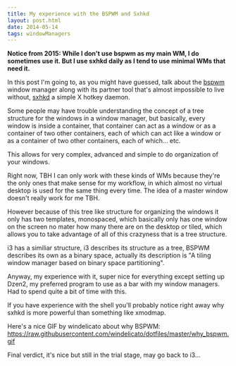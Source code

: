 ```yaml
---
title: My experience with the BSPWM and Sxhkd
layout: post.html
date: 2014-05-14
tags: windowManagers
---
```


**Notice from 2015: While I don't use bspwm as my main WM, I do sometimes use
it.  But I use sxhkd daily as I tend to use minimal WMs that need it.**

In this post I'm going to, as you might have guessed, talk about the [bspwm][b]
window manager along with its partner tool that's almost impossible to live
without, [sxhkd][s] a simple X hotkey daemon.

[b]: https://github.com/baskerville/bspwm
[s]: https://github.com/baskerville/sxhkd

Some people may have trouble understanding the concept of a tree structure for
the windows in a window manager, but basically, every window is inside
a container, that container can act as a window or as a container of two other
containers, each of which can act like a window or as a container of two other
containers, each of which... etc.

This allows for very complex, advanced and simple to do organization of your
windows.

Right now, TBH I can only work with these kinds of WMs because they're the only
ones that make sense for my workflow, in which almost no virtual desktop is used
for the same thing every time.  The idea of a master window doesn't really work
for me TBH.

However because of this tree like structure for organizing the windows it only
has two templates, monospaced, which basically only has one window on the screen
no mater how many there are on the desktop or tiled, which allows you to take
advantage of all of this crazyness that is a tree structure.

i3 has a similiar structure, i3 describes its structure as a tree, BSPWM
describes its own as a binary space, actually its description is "A tiling
window manager based on binary space partitioning".

Anyway, my experience with it, super nice for everything except setting up
Dzen2, my preferred program to use as a bar with my window managers.  Had to
spend quite a bit of time with this.

If you have experience with the shell you'll probably notice right away why
sxhkd is more powerful than something like xmodmap.

Here's a nice GIF by windelicato about why BSPWM:
<https://raw.githubusercontent.com/windelicato/dotfiles/master/why_bspwm.gif>

Final verdict, it's nice but still in the trial stage, may go back to i3...
